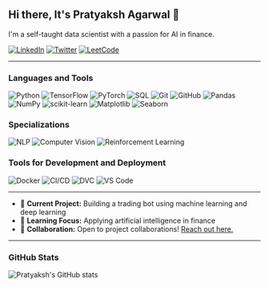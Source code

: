 ## Hi there, It's Pratyaksh Agarwal 👋

I'm a self-taught data scientist with a passion for AI in finance.

[![LinkedIn](https://img.shields.io/badge/-LinkedIn-blue?style=flat&logo=Linkedin&logoColor=white)](https://www.linkedin.com/in/pratyaksh-agarwal-3673b7282/)
[![Twitter](https://img.shields.io/badge/-Twitter-blue?style=flat&logo=twitter&logoColor=white)](https://x.com/pratyaksh_agrwl)
[![LeetCode](https://img.shields.io/badge/-LeetCode-orange?style=flat&logo=leetcode&logoColor=white)](https://leetcode.com/u/pratyaksh0/)

---

### Languages and Tools
![Python](https://img.shields.io/badge/-Python-333?style=flat&logo=python)
![TensorFlow](https://img.shields.io/badge/-TensorFlow-orange?style=flat&logo=tensorflow)
![PyTorch](https://img.shields.io/badge/-PyTorch-red?style=flat&logo=pytorch)
![SQL](https://img.shields.io/badge/-SQL-blue?style=flat&logo=postgresql)
![Git](https://img.shields.io/badge/-Git-black?style=flat&logo=git)
![GitHub](https://img.shields.io/badge/-GitHub-181717?style=flat&logo=github)
![Pandas](https://img.shields.io/badge/-Pandas-150458?style=flat&logo=pandas)
![NumPy](https://img.shields.io/badge/-NumPy-013243?style=flat&logo=numpy)
![scikit-learn](https://img.shields.io/badge/-Scikit--learn-f8dc75?style=flat&logo=scikit-learn)
![Matplotlib](https://img.shields.io/badge/-Matplotlib-3776AB?style=flat&logo=python)
![Seaborn](https://img.shields.io/badge/-Seaborn-9aabbe?style=flat&logo=python)

### Specializations
![NLP](https://img.shields.io/badge/-Natural%20Language%20Processing-333?style=flat&logo=nlp)
![Computer Vision](https://img.shields.io/badge/-Computer%20Vision-blueviolet?style=flat&logo=opencv)
![Reinforcement Learning](https://img.shields.io/badge/-Reinforcement%20Learning-9cf?style=flat&logo=artificial-intelligence)

### Tools for Development and Deployment
![Docker](https://img.shields.io/badge/-Docker-2496ED?style=flat&logo=docker)
![CI/CD](https://img.shields.io/badge/-CI%2FCD-blue?style=flat&logo=github-actions)
![DVC](https://img.shields.io/badge/-DVC-945DD6?style=flat&logo=dvc)
![VS Code](https://img.shields.io/badge/-VS%20Code-007ACC?style=flat&logo=visual-studio-code)

---

- 🔭 **Current Project:** Building a trading bot using machine learning and deep learning 
- 🌱 **Learning Focus:** Applying artificial intelligence in finance
- 👯 **Collaboration:** Open to project collaborations! [Reach out here.](mailto:pratyakshagarwal93@gmail.com)

---

### GitHub Stats
![Pratyaksh's GitHub stats](https://github-readme-stats.vercel.app/api?username=pratyakshagarwal&show_icons=true&theme=radical)

